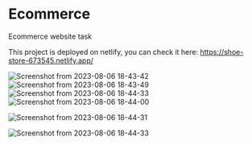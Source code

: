 # Ecommerce
Ecommerce website task

This project is deployed on netlify, you can check it here:
https://shoe-store-673545.netlify.app/




![Screenshot from 2023-08-06 18-43-42](https://github.com/mkamran093/Ecommerce/assets/95133644/15b61d18-2dca-4683-998d-6a0bb7f350fe)
![Screenshot from 2023-08-06 18-43-49](https://github.com/mkamran093/Ecommerce/assets/95133644/7ae5add4-b779-44c5-8216-e05f0b72934f)
![Screenshot from 2023-08-06 18-44-33](https://github.com/mkamran093/Ecommerce/assets/95133644/52ae97c3-04e8-4e43-9d12-eae706e9ddcb)
![Screenshot from 2023-08-06 18-44-00](https://github.com/mkamran093/Ecommerce/assets/95133644/431d6926-014a-4e22-9efd-3fd310020530)

![Screenshot from 2023-08-06 18-44-31](https://github.com/mkamran093/Ecommerce/assets/95133644/ca718d13-a9f6-4fcb-bf21-841b3f174ec2)

![Screenshot from 2023-08-06 18-44-33](https://github.com/mkamran093/Ecommerce/assets/95133644/95d4152c-c988-42b4-b7f9-a4c8c067a473)
